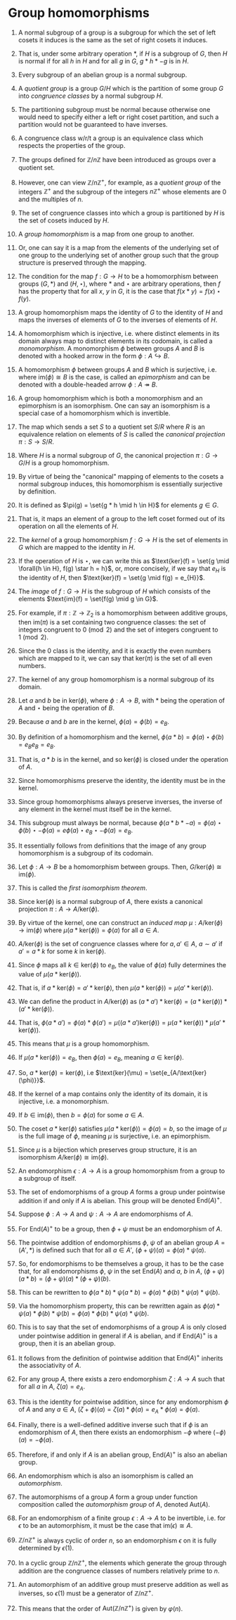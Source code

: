 # Group homomorphisms

  

1. A normal subgroup of a group is a subgroup for which the set of left cosets it induces is the same as the set of right cosets it induces.

2. That is, under some arbitrary operation $*$, if $H$ is a subgroup of $G$, then $H$ is normal if for all $h$ in $H$ and for all $g$ in $G$, $g * h * -g$ is in $H$.

3. Every subgroup of an abelian group is a normal subgroup.

4. A *quotient group* is a group $G / H$ which is the partition of some group $G$ into *congruence classes* by a normal subgroup $H$.

5. The partitioning subgroup must be normal because otherwise one would need to specify either a left or right coset partition, and such a partition would not be guaranteed to have inverses.

6. A congruence class w/r/t a group is an equivalence class which respects the properties of the group.

7. The groups defined for $\mathbb{Z}/n\mathbb{Z}$ have been introduced as groups over a quotient set.

8. However, one can view $\mathbb{Z}/n\mathbb{Z}^{+}$, for example, as a *quotient group* of the integers $\mathbb{Z}^{+}$ and the subgroup of the integers $n\mathbb{Z}^{+}$ whose elements are $0$ and the multiples of $n$.

9. The set of congruence classes into which a group is partitioned by $H$ is the set of cosets induced by $H$.

10. A *group homomorphism* is a map from one group to another.

11. Or, one can say it is a map from the elements of the underlying set of one group to the underlying set of another group such that the group structure is preserved through the mapping.

12. The condition for the map $f: G \to H$ to be a homomorphism between groups $(G, *)$ and $(H, \star)$, where $*$ and $\star$ are arbitrary operations, then $f$ has the property that for all $x$, $y$ in $G$, it is the case that $f(x * y) = f(x) \star f(y)$.

13. A group homomorphism maps the identity of $G$ to the identity of $H$ and maps the inverses of elements of $G$ to the inverses of elements of $H$.

14. A homomorphism which is injective, i.e. where distinct elements in its domain always map to distinct elements in its codomain, is called a *monomorphism*. A monomorphism $\phi$ between groups $A$ and $B$ is denoted with a hooked arrow in the form $\phi: A \hookrightarrow B$.

15. A homomorphism $\phi$ between groups $A$ and $B$ which is surjective, i.e. where $\text{im}(\phi) \cong B$ is the case, is called an *epimorphism* and can be denoted with a double-headed arrow $\phi: A \twoheadrightarrow B$.

16. A group homomorphism which is both a monomorphism and an epimorphism is an isomorphism. One can say an isomorphism is a special case of a homomorphism which is invertible.

17. The map which sends a set $S$ to a quotient set $S / R$ where $R$ is an equivalence relation on elements of $S$ is called the *canonical projection* $\pi : S \to S/R$.

18. Where $H$ is a normal subgroup of $G$, the canonical projection $\pi: G \to G/H$ is a group homomorphism.

19. By virtue of being the "canonical" mapping of elements to the cosets a normal subgroup induces, this homomorphism is essentially surjective by definition.

20. It is defined as $\pi(g) = \set{g * h \mid h \in H}$ for elements $g \in G$.

21. That is, it maps an element of a group to the left coset formed out of its operation on all the elements of $H$.

22. The *kernel* of a group homomorphism $f: G \to H$ is the set of elements in $G$ which are mapped to the identity in $H$.

23. If the operation of $H$ is $\star$, we can write this as $\text{ker}(f) = \set{g \mid \forall{h \in H}, f(g) \star h = h}$, or, more concisely, if we say that $e_H$ is the identity of $H$, then $\text{ker}(f) = \set{g \mid f(g) = e_{H}}$.

24. The *image* of $f: G \to H$ is the subgroup of $H$ which consists of the elements $\text{im}(f) = \set{f(g) \mid g \in G}$.

25. For example, if $\pi: \mathbb{Z} \to \mathbb{Z}_2$ is a homomorphism between additive groups, then $\text{im}(\pi)$ is a set containing two congruence classes: the set of integers congruent to $0 \pmod{2}$ and the set of integers congruent to $1 \pmod{2}$.

26. Since the $0$ class is the identity, and it is exactly the even numbers which are mapped to it, we can say that $\text{ker}(\pi)$ is the set of all even numbers.

27. The kernel of any group homomorphism is a normal subgroup of its domain.

28. Let $a$ and $b$ be in $\text{ker}(\phi)$, where $\phi : A \to B$, with $*$ being the operation of $A$ and $\star$ being the operation of $B$.

29. Because $a$ and $b$ are in the kernel, $\phi(a) = \phi(b) = e_B$.

30. By definition of a homomorphism and the kernel, $\phi(a * b) = \phi(a) \star \phi(b) = e_{B}e_{B} = e_{B}$.

31. That is, $a * b$ is in the kernel, and so $\text{ker}(\phi)$ is closed under the operation of $A$.

32. Since homomorphisms preserve the identity, the identity must be in the kernel.

33. Since group homomorphisms always preserve inverses, the inverse of any element in the kernel must itself be in the kernel.

34. This subgroup must always be normal, because $\phi(a * b * -a) = \phi(a) \star \phi(b) \star -\phi(a) = e\phi(a) \star e_B \star -\phi(a) = e_{B}$.

35. It essentially follows from definitions that the image of any group homomorphism is a subgroup of its codomain.

36. Let $\phi: A \to B$ be a homomorphism between groups. Then, $G/\text{ker}(\phi) \cong \text{im}(\phi)$.

37. This is called the *first isomorphism theorem*.

38. Since $\text{ker}(\phi)$ is a normal subgroup of $A$, there exists a canonical projection $\pi: A \to A/\text{ker}(\phi)$.

39. By virtue of the kernel, one can construct an *induced map* $\mu : A/\text{ker}(\phi) \to \text{im}(\phi)$ where $\mu(a * \text{ker}(\phi)) = \phi(a)$ for all $a \in A$.

40. $A/\text{ker}(\phi)$ is the set of congruence classes where for $a, a' \in A$, $a \sim a'$ if $a' = a * k$ for some $k$ in $\text{ker}(\phi)$.

41. Since $\phi$ maps all $k \in \text{ker}(\phi)$ to $e_B$, the value of $\phi(a)$ fully determines the value of $\mu(a * \text{ker}(\phi))$.

42. That is, if $a * \text{ker}(\phi) = a' * \text{ker}(\phi)$, then $\mu(a * \text{ker}(\phi)) = \mu(a' * \text{ker}(\phi))$.

43. We can define the product in $A/\text{ker}(\phi)$ as $(a * a') * \text{ker}(\phi) = (a * \text{ker}(\phi)) * (a' * \text{ker}(\phi))$.

44. That is, $\phi(a * a') = \phi(a) * \phi(a') = \mu((a * a')\text{ker}(\phi)) = \mu(a * \text{ker}(\phi)) * \mu(a' * \text{ker}(\phi))$.

45. This means that $\mu$ is a group homomorphism.

46. If $\mu(a * \text{ker}(\phi)) = e_B$, then $\phi(a) = e_B$, meaning $a \in \text{ker}(\phi)$.

47. So, $a * \text{ker}(\phi) = \text{ker}(\phi)$, i.e $\text{ker}(\mu) = \set{e_{A/\text{ker}(\phi)}}$.

48. If the kernel of a map contains only the identity of its domain, it is injective, i.e. a monomorphism.

49. If $b \in \text{im}(\phi)$, then $b = \phi(a)$ for some $a \in A$.

50. The coset $a * \text{ker}(\phi)$ satisfies $\mu(a * \text{ker}(\phi)) = \phi(a) = b$, so the image of $\mu$ is the full image of $\phi$, meaning $\mu$ is surjective, i.e. an epimorphism.

51. Since $\mu$ is a bijection which preserves group structure, it is an isomorphism $A/\text{ker}(\phi) \cong\text{im}(\phi)$.

52. An endomorphism $\epsilon : A \to A$ is a group homomorphism from a group to a subgroup of itself.

53. The set of endomorphisms of a group $A$ forms a group under pointwise addition if and only if $A$ is abelian. This group will be denoted $\text{End}(A)^+$.

54. Suppose $\phi : A \to A$ and $\psi : A \to A$ are endomorphisms of $A$.

55. For $\text{End}(A)^+$ to be a group, then $\phi + \psi$ must be an endomorphism of $A$.

56. The pointwise addition of endomorphisms $\phi$, $\psi$ of an abelian group $A = (A', *)$ is defined such that for all $a \in A'$, $(\phi + \psi)(a) = \phi(a) * \psi(a)$.

57. So, for endomorphisms to be themselves a group, it has to be the case that, for all endomorphisms $\phi$, $\psi$ in the set $\text{End}(A)$ and $a$, $b$ in $A$, $(\phi + \psi)(a * b) = (\phi + \psi)(a) * (\phi + \psi)(b)$.

58. This can be rewritten to $\phi(a * b) * \psi(a * b) = \phi(a) * \phi(b) * \psi(a) * \psi(b)$.

59. Via the homomorphism property, this can be rewritten again as $\phi(a) * \psi(a) * \phi(b) * \psi(b) = \phi(a) * \phi(b) * \psi(a) * \psi(b)$.

60. This is to say that the set of endomorphisms of a group $A$ is only closed under pointwise addition in general if $A$ is abelian, and if $\text{End}(A)^+$ is a group, then it is an abelian group.

61. It follows from the definition of pointwise addition that $\text{End}(A)^+$ inherits the associativity of $A$.

62. For any group $A$, there exists a zero endomorphism $\zeta : A \to A$ such that for all $a$ in $A$, $\zeta(a) = e_A$.

63. This is the identity for pointwise addition, since for any endomorphism $\phi$ of $A$ and any $a \in A$, $(\zeta + \phi)(a) = \zeta(a) * \phi(a) = e_A * \phi(a) = \phi(a)$.

64. Finally, there is a well-defined additive inverse such that if $\phi$ is an endomorphism of $A$, then there exists an endomorphism $-\phi$ where $(-\phi)(a) = -\phi(a)$.

65. Therefore, if and only if $A$ is an abelian group, $\text{End}(A)^+$ is also an abelian group.

66. An endomorphism which is also an isomorphism is called an *automorphism*.

67. The automorphisms of a group $A$ form a group under function composition called the *automorphism group* of $A$, denoted $\text{Aut}(A)$.

68. For an endomorphism of a finite group $\epsilon : A \to A$ to be invertible, i.e. for $\epsilon$ to be an automorphism, it must be the case that $\text{im}(\epsilon) \cong A$.

69. $\mathbb{Z}/n\mathbb{Z}^+$ is always cyclic of order $n$, so an endomorphism $\epsilon$ on it is fully determined by $\epsilon(1)$.

70. In a cyclic group $\mathbb{Z}/n\mathbb{Z}^+$, the elements which generate the group through addition are the congruence classes of numbers relatively prime to $n$.

71. An automorphism of an additive group must preserve addition as well as inverses, so $\epsilon(1)$ must be a generator of $\mathbb{Z}/n\mathbb{Z}^+$.

72. This means that the order of $\text{Aut}(\mathbb{Z}/n\mathbb{Z}^+)$ is given by $\varphi(n)$.
